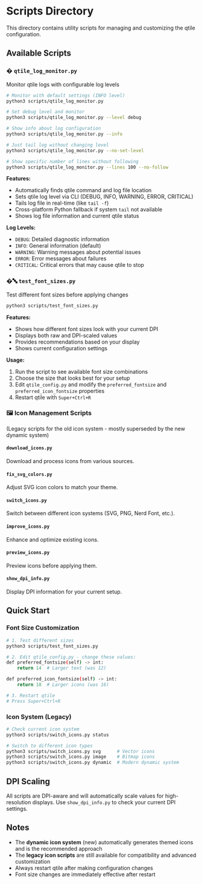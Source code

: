 # Scripts Directory

This directory contains utility scripts for managing and customizing the qtile configuration.

## Available Scripts

### � `qtile_log_monitor.py`

Monitor qtile logs with configurable log levels

```bash
# Monitor with default settings (INFO level)
python3 scripts/qtile_log_monitor.py

# Set debug level and monitor
python3 scripts/qtile_log_monitor.py --level debug

# Show info about log configuration
python3 scripts/qtile_log_monitor.py --info

# Just tail log without changing level
python3 scripts/qtile_log_monitor.py --no-set-level

# Show specific number of lines without following
python3 scripts/qtile_log_monitor.py --lines 100 --no-follow
```

**Features:**

- Automatically finds qtile command and log file location
- Sets qtile log level via CLI (DEBUG, INFO, WARNING, ERROR, CRITICAL)
- Tails log file in real-time (like `tail -f`)
- Cross-platform Python fallback if system `tail` not available
- Shows log file information and current qtile status

**Log Levels:**

- `DEBUG`: Detailed diagnostic information
- `INFO`: General information (default)
- `WARNING`: Warning messages about potential issues
- `ERROR`: Error messages about failures
- `CRITICAL`: Critical errors that may cause qtile to stop

### �🔤 `test_font_sizes.py`

Test different font sizes before applying changes

```bash
python3 scripts/test_font_sizes.py
```

**Features:**

- Shows how different font sizes look with your current DPI
- Displays both raw and DPI-scaled values
- Provides recommendations based on your display
- Shows current configuration settings

**Usage:**

1. Run the script to see available font size combinations
2. Choose the size that looks best for your setup
3. Edit `qtile_config.py` and modify the `preferred_fontsize` and `preferred_icon_fontsize` properties
4. Restart qtile with `Super+Ctrl+R`

### 🖼️ Icon Management Scripts

(Legacy scripts for the old icon system - mostly superseded by the new dynamic system)

#### `download_icons.py`

Download and process icons from various sources.

#### `fix_svg_colors.py`

Adjust SVG icon colors to match your theme.

#### `switch_icons.py`

Switch between different icon systems (SVG, PNG, Nerd Font, etc.).

#### `improve_icons.py`

Enhance and optimize existing icons.

#### `preview_icons.py`

Preview icons before applying them.

#### `show_dpi_info.py`

Display DPI information for your current setup.

## Quick Start

### Font Size Customization

```bash
# 1. Test different sizes
python3 scripts/test_font_sizes.py

# 2. Edit qtile_config.py - change these values:
def preferred_fontsize(self) -> int:
    return 14  # Larger text (was 12)

def preferred_icon_fontsize(self) -> int:
    return 18  # Larger icons (was 16)

# 3. Restart qtile
# Press Super+Ctrl+R
```

### Icon System (Legacy)

```bash
# Check current icon system
python3 scripts/switch_icons.py status

# Switch to different icon types
python3 scripts/switch_icons.py svg      # Vector icons
python3 scripts/switch_icons.py image    # Bitmap icons  
python3 scripts/switch_icons.py dynamic  # Modern dynamic system
```

## DPI Scaling

All scripts are DPI-aware and will automatically scale values for high-resolution displays. Use `show_dpi_info.py` to check your current DPI settings.

## Notes

- The **dynamic icon system** (new) automatically generates themed icons and is the recommended approach
- The **legacy icon scripts** are still available for compatibility and advanced customization
- Always restart qtile after making configuration changes
- Font size changes are immediately effective after restart
